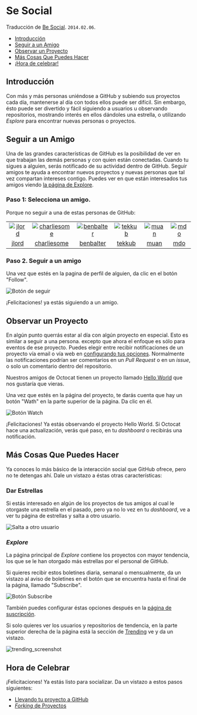 Se Social
=========

Traducción de [Be Social][social_EN]. `2014.02.06`.

[social_EN]: http://guides.github.com/overviews/socialize/

  - [Introducción](#introducción)
  - [Seguir a un Amigo](#seguir-a-un-amigo)
  - [Observar un Proyecto](#observar-un-proyecto)
  - [Más Cosas Que Puedes Hacer](#más-cosas-que-puedes-hacer)
  - [¡Hora de celebrar!](#hora-de-celebrar)


## Introducción ##

Con más y más personas uniéndose a GitHub y subiendo sus proyectos cada día, mantenerse al día con todos ellos puede ser difícil. Sin embargo, ésto puede ser divertido y fácil siguiendo a usuarios u observando repositorios, mostrando interés en ellos dándoles una estrella, o utilizando _Esplore_ para encontrar nuevas personas o proyectos.


## Seguir a un Amigo ##

Una de las grandes características de GitHub es la posibilidad de ver en que trabajan las demás personas y con quien están conectadas. Cuando tu sigues a alguien, serás notificado de su actividad dentro de GitHub. Seguir amigos te ayuda a encontrar nuevos proyectos y nuevas personas que tal vez compartan intereses contigo. Puedes ver en que están interesados tus amigos viendo [la página de Explore][explore].

[explore]: https://github.com/explore

### Paso 1: Selecciona un amigo.

Porque no seguir a una de estas personas de GitHub:

|     |     |     |     |     |     |
|:---:|:---:|:---:|:---:|:---:|:---:|
| [![jlord][]][jlord] | [![charliesome][]][charliesome] | [![benbalter][]][benbalter] | [![tekkub][]][tekkub] | [![muan][]][muan] | [![mdo][]][mdo] |
| [jlord][] | [charliesome][] | [benbalter][] | [tekkub][] | [muan][] | [mdo][]

[jlord]:        https://github.com/jlord
[charliesome]:  https://github.com/charliesome
[benbalter]:    https://github.com/benbalter
[tekkub]:       https://github.com/tekkub
[muan]:         https://github.com/muan
[mdo]:          https://github.com/mdo

### Paso 2. Seguir a un amigo

Una vez que estés en la pagina de perfil de alguien, da clic en el botón "Follow".

![Botón de seguir](https://github-images.s3.amazonaws.com/help/profile/follow-user-button.png)

¡Felicitaciones! ya estás siguiendo a un amigo.


## Observar un Proyecto

En algún punto querrás estar al día con algún proyecto en especial. Esto es similar a seguir a una persona. excepto que ahora el enfoque es sólo para eventos de ese proyecto. Puedes elegir entre recibir notificaciones de un proyecto vía email o vía web en [configurando tus opciones][config_opciones]. Normalmente las notificaciones podrían ser comentarios en un _Pull Request_ o en un _issue_, o solo un comentario dentro del repositorio.

Nuestros amigos de Octocat tienen un proyecto llamado [Hello World][] que nos gustaría que vieras.

Una vez que estés en la página del proyecto, te darás cuenta que hay un botón "Wath" en la parte superior de la página. Da clic en él.

![Botón Watch](https://github-images.s3.amazonaws.com/help/repository/repo-actions-watch.png)

¡Felicitaciones! Ya estás observando el proyecto Hello World. Si Octocat hace una actualización, verás qué paso, en tu _dashboard_ o recibirás una notificación.

  [config_opciones]: https://github.com/settings/notifications
  [Hello World]: https://github.com/octocat/Hello-World


## Más Cosas Que Puedes Hacer ##

Ya conoces lo más básico de la interacción social que GitHub ofrece, pero no te detengas ahí. Dale un vistazo a éstas otras características:

### Dar Estrellas

Si estás interesado en algún de los proyectos de tus amigos al cual le otorgaste una estrella en el pasado, pero ya no lo vez en tu _dashboard_, ve a ver tu página de estrellas y salta a otro usuario.

![Salta a otro usuario](http://guides.github.com/overviews/socialize/jump-to-another-user.png)

### _Explore_

La página principal de _Explore_ contiene los proyectos con mayor tendencia, los que se le han otorgado más estrellas por el personal de GitHub.

Si quieres recibir estos boletines diaria, semanal o mensualmente, da un vistazo al aviso de boletines en el botón que se encuentra hasta el final de la página, llamado "Subscribe".

![Botón Subscribe](http://guides.github.com/overviews/socialize/subscribe-explore.png)

También puedes configurar éstas opciones después en la [página de suscripción][subscribe-page].

Si solo quieres ver los usuarios y repositorios de tendencia, en la parte superior derecha de la página está la sección de [Trending][] ve y da un vistazo.

![trending_screenshot](http://guides.github.com/overviews/socialize/trending.png)

[subscribe-page]: https://github.com/explore/subscribe
[Trending]: https://github.com/trending


## Hora de Celebrar ##

¡Felicitaciones! Ya estás listo para socializar. Da un vistazo a estos pasos siguientes:

  - [Llevando tu proyecto a GitHub](desktop.md)
  - [_Forking_ de Proyectos](forking.md)